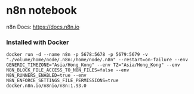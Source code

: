 # n8n notebook
n8n Docs: https://docs.n8n.io

### Installed with Docker
```
docker run -d --name n8n -p 5678:5678 -p 5679:5679 -v "./volume/home/node/.n8n:/home/node/.n8n" --restart=on-failure --env GENERIC_TIMEZONE="Asia/Hong_Kong" --env TZ="Asia/Hong_Kong" --env N8N_BLOCK_FILE_ACCESS_TO_N8N_FILES=false --env N8N_RUNNERS_ENABLED=true --env N8N_ENFORCE_SETTINGS_FILE_PERMISSIONS=true docker.n8n.io/n8nio/n8n:1.93.0
```
